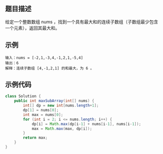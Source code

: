 ## 题目描述
给定一个整数数组 nums ，找到一个具有最大和的连续子数组（子数组最少包含一个元素），返回其最大和。

## 示例
``` text
输入：nums = [-2,1,-3,4,-1,2,1,-5,4]
输出：6
解释：连续子数组 [4,-1,2,1] 的和最大，为 6 。
```

## 示例代码
``` java
class Solution {
    public int maxSubArray(int[] nums) {
        int[] dp = new int[nums.length+1];
        dp[1] = nums[0];
        int max = nums[0];
        for (int i = 2; i <= nums.length; i++) {
            dp[i] = Math.max(dp[i-1] + nums[i-1], nums[i-1]);
            max = Math.max(max, dp[i]);
        }
        return max;
    }
}
```